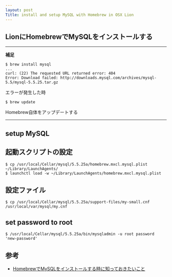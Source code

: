 ```yaml
---
layout: post
Title: install and setup MySQL with Homebrew in OSX Lion
---
```

## LionにHomebrewでMySQLをインストールする

<hr />

**補足**


	$ brew install mysql
	...
	curl: (22) The requested URL returned error: 404
	Error: Download failed: http://downloads.mysql.com/archives/mysql-5.5/mysql-5.5.25.tar.gz

エラーが発生した時

	$ brew update

Homebrew自体をアップデートする

<hr />

<script src="https://gist.github.com/3186441.js?file=1_install_mysql.log"></script>

## setup MySQL

<script src="https://gist.github.com/3186441.js?file=2_setup_mysql_database.log"></script>


## 起動スクリプトの設定

	$ cp /usr/local/Cellar/mysql/5.5.25a/homebrew.mxcl.mysql.plist ~/Library/LaunchAgents/
	$ launchctl load -w ~/Library/LaunchAgents/homebrew.mxcl.mysql.plist


## 設定ファイル

	$ cp /usr/local/Cellar/mysql/5.5.25a/support-files/my-small.cnf /usr/local/var/mysql/my.cnf

## set password to root

	$ /usr/local/Cellar/mysql/5.5.25a/bin/mysqladmin -u root password 'new-password'

## 参考
* [HomebrewでMySQLをインストールする時に知っておきたいこと][1]

[1]: http://tukaikta.blog135.fc2.com/blog-entry-197.html
